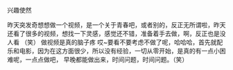 兴趣使然

昨天突发奇想想做一个视频，是一个关于青春吧，或者别的，反正无所谓啦，昨天还看了很多的视频，想找一下灵感，感觉还不错，准备着手去做，啊，反正也是没人看
（笑）
做视频是真的脑子疼 哎~要看不要考虑不做了呢，哈哈哈，首先就配乐和电影，因为在这方面很少，所以没有经验，一切从零开始，是真的有一点小困难呢，一点点做吧，
早晚都能做出来，时间问题，时间问题。（笑）
